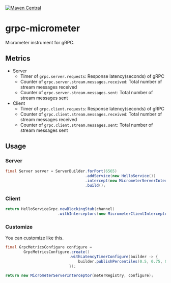 [![Maven Central](https://maven-badges.herokuapp.com/maven-central/com.be-hase.output-capture/output-capture/badge.svg)](https://maven-badges.herokuapp.com/maven-central/com.be-hase.grpc-micrometer/grpc-micrometer)

# grpc-micrometer

Micrometer instrument for gRPC.

## Metrics

- Server
  - Timer of `grpc.server.requests`: Response latency(seconds) of gRPC
  - Counter of `grpc.server.stream.messages.received`: Total number of stream messages received
  - Counter of `grpc.server.stream.messages.sent`: Total number of stream messages sent
- Client
  - Timer of `grpc.client.requests`: Response latency(seconds) of gRPC
  - Counter of `grpc.client.stream.messages.received`: Total number of stream messages received
  - Counter of `grpc.client.stream.messages.sent`: Total number of stream messages sent
    
## Usage

### Server

```java
final Server server = ServerBuilder.forPort(6565)
                                   .addService(new HelloService())
                                   .intercept(new MicrometerServerInterceptor(Metrics.globalRegistry))
                                   .build();
```

### Client

```java
return HelloServiceGrpc.newBlockingStub(channel)
                       .withInterceptors(new MicrometerClientInterceptor(Metrics.globalRegistry));

```

### Customize

You can customize like this.

```java
final GrpcMetricsConfigure configure =
        GrpcMetricsConfigure.create()
                            .withLatencyTimerConfigure(builder -> {
                                builder.publishPercentiles(0.5, 0.75, 0.95, 0.99);
                            });

return new MicrometerServerInterceptor(meterRegistry, configure);

```
